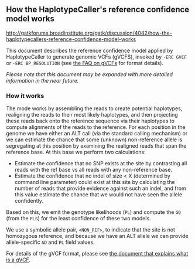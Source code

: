 ## How the HaplotypeCaller's reference confidence model works

http://gatkforums.broadinstitute.org/gatk/discussion/4042/how-the-haplotypecallers-reference-confidence-model-works

<p>This document describes the reference confidence model applied by HaplotypeCaller to generate genomic VCFs (gVCFS), invoked by <code>-ERC GVCF</code> or <code>-ERC BP_RESOLUTION</code> (see <a href="http://www.broadinstitute.org/gatk/guide/article?id=4017">the FAQ on gVCFs</a> for format details).</p>
<p><em>Please note that this document may be expanded with more detailed information in the near future.</em></p>
<h3>How it works</h3>
<p>The mode works by assembling the reads to create potential haplotypes, realigning the reads to their most likely haplotypes, and then projecting these reads back onto the reference sequence via their haplotypes to compute alignments of the reads to the reference. For each position in the genome we have either an ALT call (via the standard calling mechanism) or we can estimate the chance that some (unknown) non-reference allele is segregating at this position by examining the realigned reads that span the reference base. At this base we perform two calculations:</p>
<ul>
<li>Estimate the confidence that no SNP exists at the site by contrasting all reads with the ref base vs all reads with any non-reference base.</li>
<li>Estimate the confidence that no indel of size &lt; X (determined by command line parameter) could exist at this site by calculating the number of reads that provide evidence against such an indel, and from this value estimate the chance that we would not have seen the allele confidently.</li>
</ul>
<p>Based on this, we emit the genotype likelihoods (<code>PL</code>) and compute the <code>GQ</code> (from the <code>PL</code>s) for the least confidence of these two models.</p>
<p>We use a symbolic allele pair, <code>&lt;NON_REF&gt;</code>, to indicate that the site is not homozygous reference, and because we have an ALT allele we can provide allele-specific <code>AD</code> and <code>PL</code> field values.</p>
<p>For details of the gVCF format, please see <a href="http://www.broadinstitute.org/gatk/guide/article?id=4017">the document that explains what is a gVCF</a>. </p>